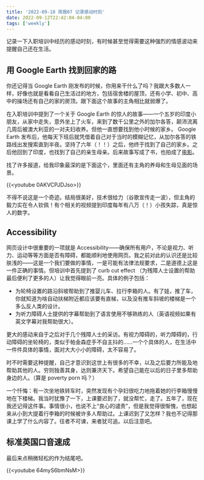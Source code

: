 ```yaml
---
title: '2022-09-18 周报07 记录感动时刻'
date: 2022-09-12T22:42:04-04:00
tags: ['weekly']
---
```


记录一下入职培训中经历的感动时刻，有时候甚至觉得需要这种强烈的情感波动来提醒自己还在生活。

## 用 Google Earth 找到回家的路

你还记得当 Google Earth 刚发布的时候，你用来干什么了吗？我跟大多数人一样，好像也就是看看自己生活过的地方，包括宿舍楼的屋顶，还有小学、初中、高中的操场还有自己的家的房顶。跟下面这个故事的主角相比就弱爆了。

在入职培训中提到了一个关于 Google Earth 的惊人的故事——一个五岁的印度小朋友，从家中走失，意外坐上了火车，来到了数千公里之外的加尔各答，颠沛流离几周后被澳大利亚的一对夫妇收养。但他一直想要找到他小时候的家乡。 Google Earth 发布后，他每天下班后就凭借着自己对于当时的模糊记忆，从加尔各答的铁路线出发搜索直到半夜。坚持了六年（！！）之后，他终于找到了自己的家乡。之后他回到了印度，也找到了自己的亲生母亲。后来故事写成了书，也拍成了[电影](https://www.imdb.com/title/tt3741834/)。

找了许多报道，给我印象最深的是下面这个，里面还有主角的养母和生母见面的场景。

{{<youtube 0AKVCPJDJso>}}

不得不说这是一个奇迹。结局很美好，技术很给力（谷歌宣传走一波），但主角的毅力实在令人钦佩！有个相关的视频提到印度每年有八万（！）小孩失踪，真是惊人的数字。

## Accessibility

网页设计中很重要的一项就是 Accessibility——确保所有用户，不论是视力、听力、运动等等方面是否有障碍，都能顺利地使用网页。我之前对此的认识还是比较肤浅的——这是一个我们要做的事情，一是可能有法律法规要求，二是道德上这是一件正确的事情。但培训中首先提到了 curb cut effect （为残障人士设置的帮助最后便利了更多的人）让我觉得眼前一亮。具体的例子包括：

- 为轮椅设置的路沿斜坡帮助到了推婴儿车、拉行李箱的人。有了娃，推了车，你就知道为啥自动扶梯附近都应该要有直梯，以及没有推车斜坡的楼梯是一个多么反人类的设计。
- 为听力障碍人士提供的字幕帮助到了语言使用不够熟练的人（英语视频如果有英文字幕对我帮助很大）。

更大的感动来自于之后对于几个残障人士的采访。有视力障碍的，听力障碍的，行动障碍的坐轮椅的，类似于帕金森症手不自主抖的……一个个具体的人，在生活中一件件具体的事情，面对大大小小的障碍，太不容易了。

时不时需要这种提醒，自己才意识到这世上有很多的不幸，以及之后要力所能及地帮助其他的人。穷则独善其身，达则兼济天下。希望自己能在以后的日子里多帮助身边的人。（算是 poverty porn 吗？）

一个忏悔：有一次坐地铁转车时，突然发现有个孕妇很吃力地拖着她的行李箱慢慢地在下楼梯。我当时犹豫了一下，上课要迟到了，就没帮忙，走了。五年了，现在我还记得这件事。事情很小，也说不上“良心的谴责”，但是我觉得很惭愧，也想起来从小到大提着行李箱的时候被许多人帮助过。上课迟到了又怎样？我也不记得那课上学了什么内容了。往者不可谏，来者犹可追。以后注意吧。

## 标准英国口音速成

最后来点稍微轻松的作为结尾吧。

{{<youtube 64myS6bmNsM>}}
